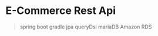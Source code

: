  E-Commerce Rest Api
 ===========
 
 > spring boot
 > gradle
 > jpa
 > queryDsl
 > mariaDB
 > Amazon RDS
 
